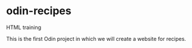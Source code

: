 # odin-recipes
HTML training

This is the first Odin project in which we will create a website for recipes.
